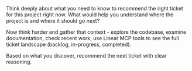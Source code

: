 Think deeply about what you need to know to recommend the right ticket for this project right now. What would help you understand where the project is and where it should go next?

Now think harder and gather that context - explore the codebase, examine documentation, check recent work, use Linear MCP tools to see the full ticket landscape (backlog, in-progress, completed).

Based on what you discover, recommend the next ticket with clear reasoning.
